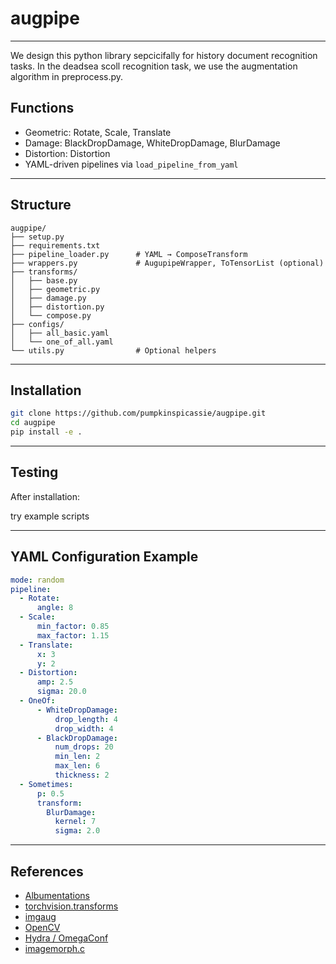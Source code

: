 # augpipe

---
We design this python library sepcicifally for history document recognition tasks.
In the deadsea scoll recognition task, we use the augmentation algorithm in preprocess.py.

## Functions

- Geometric: Rotate, Scale, Translate
- Damage: BlackDropDamage, WhiteDropDamage, BlurDamage
- Distortion: Distortion
- YAML-driven pipelines via `load_pipeline_from_yaml`
---

## Structure

```
augpipe/
├── setup.py
├── requirements.txt
├── pipeline_loader.py      # YAML → ComposeTransform
├── wrappers.py             # AugupipeWrapper, ToTensorList (optional)
├── transforms/
│   ├── base.py
│   ├── geometric.py
│   ├── damage.py
│   ├── distortion.py
│   └── compose.py
├── configs/
│   ├── all_basic.yaml
│   └── one_of_all.yaml
└── utils.py                # Optional helpers
```

---

## Installation

```bash
git clone https://github.com/pumpkinspicassie/augpipe.git
cd augpipe
pip install -e .

```

---

## Testing

After installation:

try example scripts 

---

## YAML Configuration Example

```yaml
mode: random
pipeline:
  - Rotate:
      angle: 8
  - Scale:
      min_factor: 0.85
      max_factor: 1.15
  - Translate:
      x: 3
      y: 2
  - Distortion:
      amp: 2.5
      sigma: 20.0
  - OneOf:
      - WhiteDropDamage:
          drop_length: 4
          drop_width: 4
      - BlackDropDamage:
          num_drops: 20
          min_len: 2
          max_len: 6
          thickness: 2
  - Sometimes:
      p: 0.5
      transform:
        BlurDamage:
          kernel: 7
          sigma: 2.0
```

----


## References 

- [Albumentations](https://albumentations.ai/)
- [torchvision.transforms](https://pytorch.org/vision/stable/transforms.html)
- [imgaug](https://imgaug.readthedocs.io/en/latest/)
- [OpenCV](https://opencv.org/)
- [Hydra / OmegaConf](https://hydra.cc/)
- [imagemorph.c](https://github.com/GrHound/imagemorph.c)

